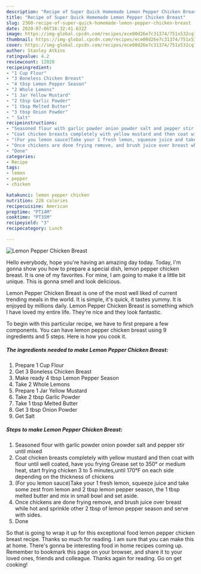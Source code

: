 ```yaml
---
description: "Recipe of Super Quick Homemade Lemon Pepper Chicken Breast"
title: "Recipe of Super Quick Homemade Lemon Pepper Chicken Breast"
slug: 2360-recipe-of-super-quick-homemade-lemon-pepper-chicken-breast
date: 2020-07-06T16:32:41.632Z
image: https://img-global.cpcdn.com/recipes/ece00d26e7c31374/751x532cq70/lemon-pepper-chicken-breast-recipe-main-photo.jpg
thumbnail: https://img-global.cpcdn.com/recipes/ece00d26e7c31374/751x532cq70/lemon-pepper-chicken-breast-recipe-main-photo.jpg
cover: https://img-global.cpcdn.com/recipes/ece00d26e7c31374/751x532cq70/lemon-pepper-chicken-breast-recipe-main-photo.jpg
author: Stanley Atkins
ratingvalue: 4.2
reviewcount: 12020
recipeingredient:
- "1 Cup Flour"
- "3 Boneless Chicken Breast"
- "4 tbsp Lemon Pepper Season"
- "2 Whole Lemons"
- "1 Jar Yellow Mustard"
- "2 tbsp Garlic Powder"
- "1 tbsp Melted Butter"
- "3 tbsp Onion Powder"
- " Salt"
recipeinstructions:
- "Seasoned flour with garlic powder onion powder salt and pepper stir until mixed"
- "Coat chicken breasts completely with yellow mustard and then coat with flour until well coated, have you frying Grease set to 350° or medium heat, start frying chicken 3 to 5 minutes,until 170°F on each side depending on the thickness of chickens"
- "(For you lemon sauce)Take your 1 fresh lemon, squeeze juice and take some zest from lemon and 2 tbsp lemon pepper season, the 1 tbsp melted butter and mix in small bowl and set aside."
- "Once chickens are done frying remove, and brush juice over breast while hot and sprinkle other 2 tbsp of lemon pepper season and serve with sides."
- "Done"
categories:
- Recipe
tags:
- lemon
- pepper
- chicken

katakunci: lemon pepper chicken 
nutrition: 228 calories
recipecuisine: American
preptime: "PT14M"
cooktime: "PT35M"
recipeyield: "3"
recipecategory: Lunch

---
```



![Lemon Pepper Chicken Breast](https://img-global.cpcdn.com/recipes/ece00d26e7c31374/751x532cq70/lemon-pepper-chicken-breast-recipe-main-photo.jpg)

Hello everybody, hope you're having an amazing day today. Today, I'm gonna show you how to prepare a special dish, lemon pepper chicken breast. It is one of my favorites. For mine, I am going to make it a little bit unique. This is gonna smell and look delicious.

Lemon Pepper Chicken Breast is one of the most well liked of current trending meals in the world. It is simple, it's quick, it tastes yummy. It is enjoyed by millions daily. Lemon Pepper Chicken Breast is something which I have loved my entire life. They're nice and they look fantastic.




To begin with this particular recipe, we have to first prepare a few components. You can have lemon pepper chicken breast using 9 ingredients and 5 steps. Here is how you cook it.

<!--inarticleads1-->

##### The ingredients needed to make Lemon Pepper Chicken Breast:

1. Prepare 1 Cup Flour
1. Get 3 Boneless Chicken Breast
1. Make ready 4 tbsp Lemon Pepper Season
1. Take 2 Whole Lemons
1. Prepare 1 Jar Yellow Mustard
1. Take 2 tbsp Garlic Powder
1. Take 1 tbsp Melted Butter
1. Get 3 tbsp Onion Powder
1. Get  Salt




<!--inarticleads2-->

##### Steps to make Lemon Pepper Chicken Breast:

1. Seasoned flour with garlic powder onion powder salt and pepper stir until mixed
1. Coat chicken breasts completely with yellow mustard and then coat with flour until well coated, have you frying Grease set to 350° or medium heat, start frying chicken 3 to 5 minutes,until 170°F on each side depending on the thickness of chickens
1. (For you lemon sauce)Take your 1 fresh lemon, squeeze juice and take some zest from lemon and 2 tbsp lemon pepper season, the 1 tbsp melted butter and mix in small bowl and set aside.
1. Once chickens are done frying remove, and brush juice over breast while hot and sprinkle other 2 tbsp of lemon pepper season and serve with sides.
1. Done




So that is going to wrap it up for this exceptional food lemon pepper chicken breast recipe. Thanks so much for reading. I am sure that you can make this at home. There's gonna be interesting food in home recipes coming up. Remember to bookmark this page on your browser, and share it to your loved ones, friends and colleague. Thanks again for reading. Go on get cooking!
